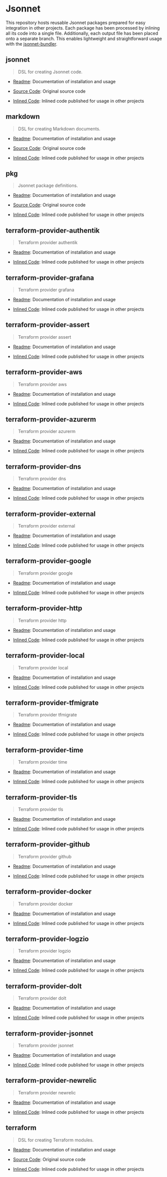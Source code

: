 # Jsonnet

This repository hosts reusable Jsonnet packages prepared for easy integration in other projects.
Each package has been processed by inlining all its code into a single file.
Additionally, each output file has been placed onto a separate branch.
This enables lightweight and straightforward usage with the [jsonnet-bundler](https://github.com/jsonnet-bundler/jsonnet-bundler).
## jsonnet

> DSL for creating Jsonnet code.

- [Readme](jsonnet/README.md): Documentation of installation and usage

- [Source Code](https://github.com/marcbran/jsonnet-plugin-jsonnet): Original source code

- [Inlined Code](https://github.com/marcbran/jsonnet/blob/jsonnet/jsonnet/main.libsonnet): Inlined code published for usage in other projects
## markdown

> DSL for creating Markdown documents.

- [Readme](markdown/README.md): Documentation of installation and usage

- [Source Code](https://github.com/marcbran/jsonnet-plugin-markdown): Original source code

- [Inlined Code](https://github.com/marcbran/jsonnet/blob/markdown/markdown/main.libsonnet): Inlined code published for usage in other projects
## pkg

> Jsonnet package definitions.

- [Readme](pkg/README.md): Documentation of installation and usage

- [Source Code](https://github.com/marcbran/jpoet/tree/main/pkg/pkg/lib): Original source code

- [Inlined Code](https://github.com/marcbran/jsonnet/blob/pkg/pkg/main.libsonnet): Inlined code published for usage in other projects
## terraform-provider-authentik

> Terraform provider authentik

- [Readme](terraform-provider/registry.terraform.io/goauthentik/authentik/README.md): Documentation of installation and usage

- [Inlined Code](https://github.com/marcbran/jsonnet/blob/terraform-provider/registry.terraform.io/goauthentik/authentik/terraform-provider-authentik/main.libsonnet): Inlined code published for usage in other projects
## terraform-provider-grafana

> Terraform provider grafana

- [Readme](terraform-provider/registry.terraform.io/grafana/grafana/README.md): Documentation of installation and usage

- [Inlined Code](https://github.com/marcbran/jsonnet/blob/terraform-provider/registry.terraform.io/grafana/grafana/terraform-provider-grafana/main.libsonnet): Inlined code published for usage in other projects
## terraform-provider-assert

> Terraform provider assert

- [Readme](terraform-provider/registry.terraform.io/hashicorp/assert/README.md): Documentation of installation and usage

- [Inlined Code](https://github.com/marcbran/jsonnet/blob/terraform-provider/registry.terraform.io/hashicorp/assert/terraform-provider-assert/main.libsonnet): Inlined code published for usage in other projects
## terraform-provider-aws

> Terraform provider aws

- [Readme](terraform-provider/registry.terraform.io/hashicorp/aws/README.md): Documentation of installation and usage

- [Inlined Code](https://github.com/marcbran/jsonnet/blob/terraform-provider/registry.terraform.io/hashicorp/aws/terraform-provider-aws/main.libsonnet): Inlined code published for usage in other projects
## terraform-provider-azurerm

> Terraform provider azurerm

- [Readme](terraform-provider/registry.terraform.io/hashicorp/azurerm/README.md): Documentation of installation and usage

- [Inlined Code](https://github.com/marcbran/jsonnet/blob/terraform-provider/registry.terraform.io/hashicorp/azurerm/terraform-provider-azurerm/main.libsonnet): Inlined code published for usage in other projects
## terraform-provider-dns

> Terraform provider dns

- [Readme](terraform-provider/registry.terraform.io/hashicorp/dns/README.md): Documentation of installation and usage

- [Inlined Code](https://github.com/marcbran/jsonnet/blob/terraform-provider/registry.terraform.io/hashicorp/dns/terraform-provider-dns/main.libsonnet): Inlined code published for usage in other projects
## terraform-provider-external

> Terraform provider external

- [Readme](terraform-provider/registry.terraform.io/hashicorp/external/README.md): Documentation of installation and usage

- [Inlined Code](https://github.com/marcbran/jsonnet/blob/terraform-provider/registry.terraform.io/hashicorp/external/terraform-provider-external/main.libsonnet): Inlined code published for usage in other projects
## terraform-provider-google

> Terraform provider google

- [Readme](terraform-provider/registry.terraform.io/hashicorp/google/README.md): Documentation of installation and usage

- [Inlined Code](https://github.com/marcbran/jsonnet/blob/terraform-provider/registry.terraform.io/hashicorp/google/terraform-provider-google/main.libsonnet): Inlined code published for usage in other projects
## terraform-provider-http

> Terraform provider http

- [Readme](terraform-provider/registry.terraform.io/hashicorp/http/README.md): Documentation of installation and usage

- [Inlined Code](https://github.com/marcbran/jsonnet/blob/terraform-provider/registry.terraform.io/hashicorp/http/terraform-provider-http/main.libsonnet): Inlined code published for usage in other projects
## terraform-provider-local

> Terraform provider local

- [Readme](terraform-provider/registry.terraform.io/hashicorp/local/README.md): Documentation of installation and usage

- [Inlined Code](https://github.com/marcbran/jsonnet/blob/terraform-provider/registry.terraform.io/hashicorp/local/terraform-provider-local/main.libsonnet): Inlined code published for usage in other projects
## terraform-provider-tfmigrate

> Terraform provider tfmigrate

- [Readme](terraform-provider/registry.terraform.io/hashicorp/tfmigrate/README.md): Documentation of installation and usage

- [Inlined Code](https://github.com/marcbran/jsonnet/blob/terraform-provider/registry.terraform.io/hashicorp/tfmigrate/terraform-provider-tfmigrate/main.libsonnet): Inlined code published for usage in other projects
## terraform-provider-time

> Terraform provider time

- [Readme](terraform-provider/registry.terraform.io/hashicorp/time/README.md): Documentation of installation and usage

- [Inlined Code](https://github.com/marcbran/jsonnet/blob/terraform-provider/registry.terraform.io/hashicorp/time/terraform-provider-time/main.libsonnet): Inlined code published for usage in other projects
## terraform-provider-tls

> Terraform provider tls

- [Readme](terraform-provider/registry.terraform.io/hashicorp/tls/README.md): Documentation of installation and usage

- [Inlined Code](https://github.com/marcbran/jsonnet/blob/terraform-provider/registry.terraform.io/hashicorp/tls/terraform-provider-tls/main.libsonnet): Inlined code published for usage in other projects
## terraform-provider-github

> Terraform provider github

- [Readme](terraform-provider/registry.terraform.io/integrations/github/README.md): Documentation of installation and usage

- [Inlined Code](https://github.com/marcbran/jsonnet/blob/terraform-provider/registry.terraform.io/integrations/github/terraform-provider-github/main.libsonnet): Inlined code published for usage in other projects
## terraform-provider-docker

> Terraform provider docker

- [Readme](terraform-provider/registry.terraform.io/kreuzwerker/docker/README.md): Documentation of installation and usage

- [Inlined Code](https://github.com/marcbran/jsonnet/blob/terraform-provider/registry.terraform.io/kreuzwerker/docker/terraform-provider-docker/main.libsonnet): Inlined code published for usage in other projects
## terraform-provider-logzio

> Terraform provider logzio

- [Readme](terraform-provider/registry.terraform.io/logzio/logzio/README.md): Documentation of installation and usage

- [Inlined Code](https://github.com/marcbran/jsonnet/blob/terraform-provider/registry.terraform.io/logzio/logzio/terraform-provider-logzio/main.libsonnet): Inlined code published for usage in other projects
## terraform-provider-dolt

> Terraform provider dolt

- [Readme](terraform-provider/registry.terraform.io/marcbran/dolt/README.md): Documentation of installation and usage

- [Inlined Code](https://github.com/marcbran/jsonnet/blob/terraform-provider/registry.terraform.io/marcbran/dolt/terraform-provider-dolt/main.libsonnet): Inlined code published for usage in other projects
## terraform-provider-jsonnet

> Terraform provider jsonnet

- [Readme](terraform-provider/registry.terraform.io/marcbran/jsonnet/README.md): Documentation of installation and usage

- [Inlined Code](https://github.com/marcbran/jsonnet/blob/terraform-provider/registry.terraform.io/marcbran/jsonnet/terraform-provider-jsonnet/main.libsonnet): Inlined code published for usage in other projects
## terraform-provider-newrelic

> Terraform provider newrelic

- [Readme](terraform-provider/registry.terraform.io/newrelic/newrelic/README.md): Documentation of installation and usage

- [Inlined Code](https://github.com/marcbran/jsonnet/blob/terraform-provider/registry.terraform.io/newrelic/newrelic/terraform-provider-newrelic/main.libsonnet): Inlined code published for usage in other projects
## terraform

> DSL for creating Terraform modules.

- [Readme](terraform/README.md): Documentation of installation and usage

- [Source Code](https://github.com/marcbran/terraform/pkg/terraform): Original source code

- [Inlined Code](https://github.com/marcbran/jsonnet/blob/terraform/terraform/main.libsonnet): Inlined code published for usage in other projects
